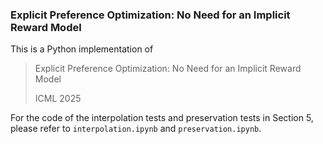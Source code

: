 ### Explicit Preference Optimization: No Need for an Implicit Reward Model

This is a Python implementation of

> Explicit Preference Optimization: No Need for an Implicit Reward Model
> 
> ICML 2025

For the code of the interpolation tests and preservation tests in Section 5, please refer to `interpolation.ipynb` and `preservation.ipynb`.

